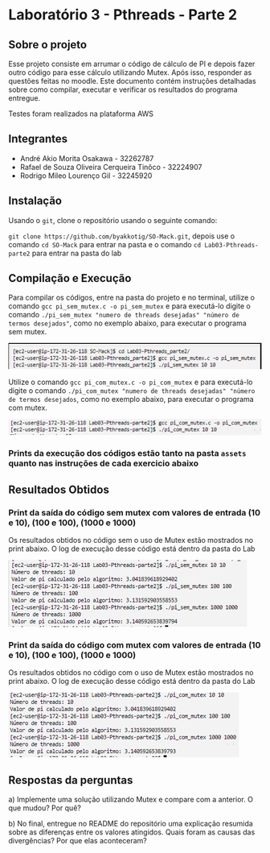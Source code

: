 # Laboratório 3 - Pthreads - Parte 2

## Sobre o projeto

Esse projeto consiste em arrumar o código de cálculo de PI e depois fazer outro código para esse cálculo utilizando Mutex. Após isso, responder as questões feitas no moodle.
Este documento contém instruções detalhadas sobre como compilar, executar e verificar os resultados do programa entregue.

Testes foram realizados na plataforma AWS

## Integrantes

- André Akio Morita Osakawa - 32262787
- Rafael de Souza Oliveira Cerqueira Tinôco - 32224907
- Rodrigo Mileo Lourenço Gil - 32245920

## Instalação

Usando o `git`, clone o repositório usando o seguinte comando:

`git clone https://github.com/byakkotig/SO-Mack.git`, depois use o comando `cd SO-Mack` para entrar na pasta e o comando `cd Lab03-Pthreads-parte2` para entrar na pasta do lab

## Compilação e Execução

Para compilar os códigos, entre na pasta do projeto e no terminal, utilize o comando `gcc pi_sem_mutex.c -o pi_sem_mutex` e para executá-lo digite o comando `./pi_sem_mutex "numero de threads desejadas" "número de termos desejados"`, como no exemplo abaixo, para executar o programa sem mutex.

![alt](/Lab03-Pthreads-parte2/assets/compilacao1.png)

Utilize o comando `gcc pi_com_mutex.c -o pi_com_mutex` e para executá-lo digite o comando `./pi_com_mutex "numero de threads desejadas" "número de termos desejados`, como no exemplo abaixo, para executar o programa com mutex.

![alt](/Lab03-Pthreads-parte2/assets/compilacao2.png)

### Prints da execução dos códigos estão tanto na pasta `assets` quanto nas instruções de cada exercicio abaixo

## Resultados Obtidos

### Print da saída do código sem mutex com valores de entrada (10 e 10), (100 e 100), (1000 e 1000) 

Os resultados obtidos no código sem o uso de Mutex estão mostrados no print abaixo. O log de execução desse código está dentro da pasta do Lab

![alt](/Lab03-Pthreads-parte2/assets/saida1.png)

### Print da saída do código com mutex com valores de entrada (10 e 10), (100 e 100), (1000 e 1000)

Os resultados obtidos no código com o uso de Mutex estão mostrados no print abaixo. O log de execução desse código está dentro da pasta do Lab

![alt](/Lab03-Pthreads-parte2/assets/saida2.png)

## Respostas da perguntas

a) Implemente uma solução utilizando Mutex e compare com a anterior. O que mudou? Por quê?



b) No final, entregue no README do repositório uma explicação resumida sobre as diferenças entre os valores atingidos. Quais foram as causas das divergências? Por que elas aconteceram?